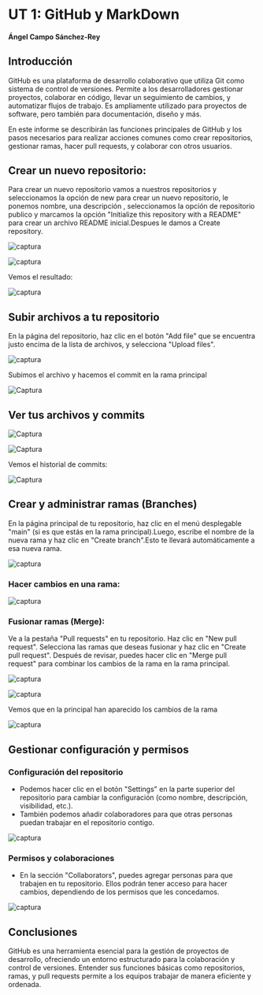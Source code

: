 # UT 1: GitHub y MarkDown

#### Ángel Campo Sánchez-Rey

## Introducción

GitHub es una plataforma de desarrollo colaborativo que utiliza Git como sistema de control de versiones. Permite a los desarrolladores gestionar proyectos, colaborar en código, llevar un seguimiento de cambios, y automatizar flujos de trabajo. Es ampliamente utilizado para proyectos de software, pero también para documentación, diseño y más.

En este informe se describirán las funciones principales de GitHub y los pasos necesarios para realizar acciones comunes como crear repositorios, gestionar ramas, hacer pull requests, y colaborar con otros usuarios.

## Crear un nuevo repositorio:
Para crear un nuevo repositorio vamos a nuestros repositorios y seleccionamos la opción de new para crear un nuevo repositorio, le ponemos nombre, una descripción , seleccionamos la opción de repositorio publico y marcamos la opción "Initialize this repository with a README" para crear un archivo README inicial.Despues le damos a Create repository.

![captura](https://raw.githubusercontent.com/AngelCSR/Portfolio/refs/heads/main/image.png)

![captura](https://raw.githubusercontent.com/AngelCSR/Portfolio/refs/heads/main/Tema%201/Imagenes/captura2.png)

Vemos el resultado:

![captura](https://raw.githubusercontent.com/AngelCSR/Portfolio/refs/heads/main/Tema%201/Imagenes/captura3.png)
## Subir archivos a tu repositorio

En la página del repositorio, haz clic en el botón "Add file" que se encuentra justo encima de la lista de archivos, y selecciona "Upload files".

![captura](https://raw.githubusercontent.com/AngelCSR/Portfolio/refs/heads/main/Tema%201/Imagenes/captura4.png)

Subimos el archivo y hacemos el commit en la rama principal

![Captura](https://raw.githubusercontent.com/AngelCSR/Portfolio/refs/heads/main/Tema%201/Imagenes/captura5.png)

## Ver tus archivos y commits

![Captura](https://raw.githubusercontent.com/AngelCSR/Portfolio/refs/heads/main/Tema%201/Imagenes/captura6.png)

![Captura](https://raw.githubusercontent.com/AngelCSR/Portfolio/refs/heads/main/Tema%201/Imagenes/captura7.png)

Vemos el historial de commits: 

![Captura](https://raw.githubusercontent.com/AngelCSR/Portfolio/refs/heads/main/Tema%201/Imagenes/captura8.png)

## Crear y administrar ramas (Branches)

En la página principal de tu repositorio, haz clic en el menú desplegable "main" (si es que estás en la rama principal).Luego, escribe el nombre de la nueva rama y haz clic en "Create branch".Esto te llevará automáticamente a esa nueva rama.

![captura](https://raw.githubusercontent.com/AngelCSR/Portfolio/refs/heads/main/Tema%201/Imagenes/captura9.png)

### Hacer cambios en una rama:

![captura](https://raw.githubusercontent.com/AngelCSR/Portfolio/refs/heads/main/Tema%201/Imagenes/captura10.png)

### Fusionar ramas (Merge):

Ve a la pestaña "Pull requests" en tu repositorio. Haz clic en "New pull request". Selecciona las ramas que deseas fusionar y haz clic en "Create pull request". Después de revisar, puedes hacer clic en "Merge pull request" para combinar los cambios de la rama en la rama principal.

![captura](https://raw.githubusercontent.com/AngelCSR/Portfolio/refs/heads/main/Tema%201/Imagenes/captura11.png)

![captura](https://raw.githubusercontent.com/AngelCSR/Portfolio/refs/heads/main/Tema%201/Imagenes/captura12.png)

Vemos que en la principal han aparecido los cambios de la rama

![captura](https://raw.githubusercontent.com/AngelCSR/Portfolio/refs/heads/main/Tema%201/Imagenes/captura13.png)

## Gestionar configuración y permisos

### Configuración del repositorio

* Podemos hacer clic en el botón "Settings" en la parte superior del repositorio para
cambiar la configuración (como nombre, descripción, visibilidad, etc.).
* También podemos añadir colaboradores para que otras personas puedan
trabajar en el repositorio contigo.

![captura](https://raw.githubusercontent.com/AngelCSR/Portfolio/refs/heads/main/Tema%201/Imagenes/captura14.png)

### Permisos y colaboraciones

* En la sección "Collaborators", puedes agregar personas para que trabajen
en tu repositorio. Ellos podrán tener acceso para hacer cambios,
dependiendo de los permisos que les concedamos.

![captura](https://raw.githubusercontent.com/AngelCSR/Portfolio/refs/heads/main/Tema%201/Imagenes/captura15.png)

## Conclusiones

GitHub es una herramienta esencial para la gestión de proyectos de desarrollo, ofreciendo un entorno estructurado para la colaboración y control de versiones. Entender sus funciones básicas como repositorios, ramas, y pull requests permite a los equipos trabajar de manera eficiente y ordenada.

